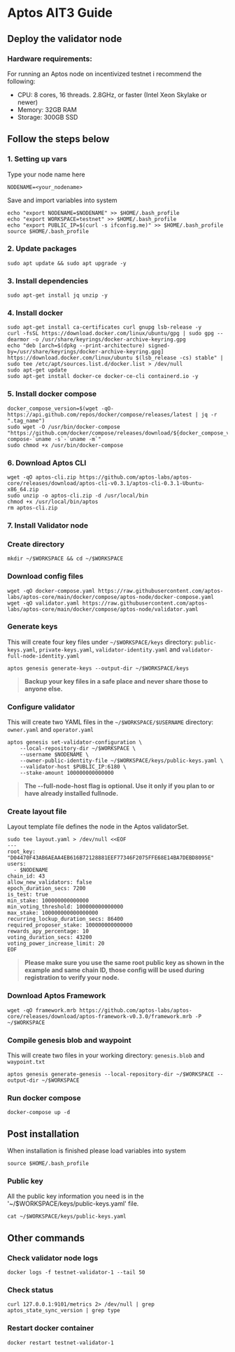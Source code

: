 # Aptos AIT3 Guide

## Deploy the validator node
### Hardware requirements:
For running an Aptos node on incentivized testnet i recommend the following:
- CPU: 8 cores, 16 threads. 2.8GHz, or faster (Intel Xeon Skylake or newer)
- Memory: 32GB RAM
- Storage: 300GB SSD

## Follow the steps below

### 1. Setting up vars
Type your node name here
```
NODENAME=<your_nodename>
```

Save and import variables into system
```
echo "export NODENAME=$NODENAME" >> $HOME/.bash_profile
echo "export WORKSPACE=testnet" >> $HOME/.bash_profile
echo "export PUBLIC_IP=$(curl -s ifconfig.me)" >> $HOME/.bash_profile
source $HOME/.bash_profile
```

### 2. Update packages
```
sudo apt update && sudo apt upgrade -y
```

### 3. Install dependencies
```
sudo apt-get install jq unzip -y
```

### 4. Install docker
```
sudo apt-get install ca-certificates curl gnupg lsb-release -y
curl -fsSL https://download.docker.com/linux/ubuntu/gpg | sudo gpg --dearmor -o /usr/share/keyrings/docker-archive-keyring.gpg
echo "deb [arch=$(dpkg --print-architecture) signed-by=/usr/share/keyrings/docker-archive-keyring.gpg] https://download.docker.com/linux/ubuntu $(lsb_release -cs) stable" | sudo tee /etc/apt/sources.list.d/docker.list > /dev/null
sudo apt-get update
sudo apt-get install docker-ce docker-ce-cli containerd.io -y
```

### 5. Install docker compose
```
docker_compose_version=$(wget -qO- https://api.github.com/repos/docker/compose/releases/latest | jq -r ".tag_name")
sudo wget -O /usr/bin/docker-compose "https://github.com/docker/compose/releases/download/${docker_compose_version}/docker-compose-`uname -s`-`uname -m`"
sudo chmod +x /usr/bin/docker-compose
```

### 6. Download Aptos CLI
```
wget -qO aptos-cli.zip https://github.com/aptos-labs/aptos-core/releases/download/aptos-cli-v0.3.1/aptos-cli-0.3.1-Ubuntu-x86_64.zip
sudo unzip -o aptos-cli.zip -d /usr/local/bin
chmod +x /usr/local/bin/aptos
rm aptos-cli.zip
```

### 7. Install Validator node

### Create directory
```
mkdir ~/$WORKSPACE && cd ~/$WORKSPACE
```

### Download config files
```
wget -qO docker-compose.yaml https://raw.githubusercontent.com/aptos-labs/aptos-core/main/docker/compose/aptos-node/docker-compose.yaml
wget -qO validator.yaml https://raw.githubusercontent.com/aptos-labs/aptos-core/main/docker/compose/aptos-node/validator.yaml
```

### Generate keys
This will create four key files under `~/$WORKSPACE/keys` directory: `public-keys.yaml`, `private-keys.yaml`, `validator-identity.yaml` and `validator-full-node-identity.yaml`
```
aptos genesis generate-keys --output-dir ~/$WORKSPACE/keys
```
> **Backup your key files in a safe place and never share those to anyone else.** 

### Configure validator
This will create two YAML files in the `~/$WORKSPACE/$USERNAME` directory: `owner.yaml` and `operator.yaml`
```
aptos genesis set-validator-configuration \
    --local-repository-dir ~/$WORKSPACE \
    --username $NODENAME \
    --owner-public-identity-file ~/$WORKSPACE/keys/public-keys.yaml \
    --validator-host $PUBLIC_IP:6180 \
    --stake-amount 100000000000000
```
> **The --full-node-host flag is optional. Use it only if you plan to or have already installed fullnode.**

### Create layout file
Layout template file defines the node in the Aptos validatorSet.
```
sudo tee layout.yaml > /dev/null <<EOF
---
root_key: "D04470F43AB6AEAA4EB616B72128881EEF77346F2075FFE68E14BA7DEBD8095E"
users:
  - $NODENAME
chain_id: 43
allow_new_validators: false
epoch_duration_secs: 7200
is_test: true
min_stake: 100000000000000
min_voting_threshold: 100000000000000
max_stake: 100000000000000000
recurring_lockup_duration_secs: 86400
required_proposer_stake: 100000000000000
rewards_apy_percentage: 10
voting_duration_secs: 43200
voting_power_increase_limit: 20
EOF
```
> **Please make sure you use the same root public key as shown in the example and same chain ID, those config will be used during registration to verify your node.**

### Download Aptos Framework
```
wget -qO framework.mrb https://github.com/aptos-labs/aptos-core/releases/download/aptos-framework-v0.3.0/framework.mrb -P ~/$WORKSPACE
```

### Compile genesis blob and waypoint
This will create two files in your working directory: `genesis.blob` and `waypoint.txt`
```
aptos genesis generate-genesis --local-repository-dir ~/$WORKSPACE --output-dir ~/$WORKSPACE
```

### Run docker compose
```
docker-compose up -d
```
## Post installation
When installation is finished please load variables into system
```
source $HOME/.bash_profile
```
### Public key

All the public key information you need is in the '~/$WORKSPACE/keys/public-keys.yaml' file.
```
cat ~/$WORKSPACE/keys/public-keys.yaml
```

## Other commands
### Check validator node logs
```
docker logs -f testnet-validator-1 --tail 50
```
### Check status
```
curl 127.0.0.1:9101/metrics 2> /dev/null | grep aptos_state_sync_version | grep type
```
### Restart docker container
```
docker restart testnet-validator-1
```
